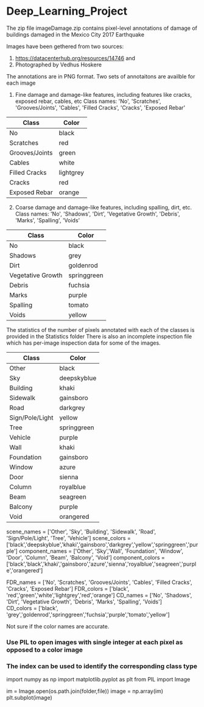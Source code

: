# Deep_Learning_Project

The zip file imageDamage.zip contains pixel-level annotations of damage of buildings damaged in the Mexico City 2017 Earthquake

Images have been gethered from two sources:
1. https://datacenterhub.org/resources/14746 and 
2. Photographed by Vedhus Hoskere

The annotations are in PNG format. Two sets of annotaitons are availble for each image
1. Fine damage and damage-like features, including features like cracks, exposed rebar, cables, etc
            Class names: 'No', 'Scratches', 'Grooves/Joints', 'Cables', 'Filled Cracks', 'Cracks', 'Exposed Rebar'



| Class                | Color      |
|----------------------|------------|
| No                   | black      |
| Scratches            | red        |
| Grooves/Joints       | green      |
| Cables               | white      |
| Filled Cracks        | lightgrey  |  |
| Cracks               | red        |
| Exposed Rebar        | orange     |


2. Coarse damage and damage-like features, including spalling, dirt, etc.
            Class names: 'No', 'Shadows', 'Dirt', 'Vegetative Growth', 'Debris', 'Marks', 'Spalling', 'Voids'


| Class                | Color      |
|----------------------|------------|
| No                   | black      |
| Shadows              | grey       |
| Dirt                 | goldenrod  |
| Vegetative Growth    | springgreen|
| Debris               | fuchsia    |
| Marks                | purple     |
| Spalling             | tomato     |
| Voids                | yellow     |



The statistics of the number of pixels annotated with each of the classes is provided in the Statistics folder
There is also an incomplete inspection file which has per-image inspection data for some of the images.


| Class                | Color          |
|----------------------|----------------|
| Other                | black          |
| Sky                  | deepskyblue    |
| Building             | khaki          |
| Sidewalk             | gainsboro      |
| Road                 | darkgrey       |
| Sign/Pole/Light      | yellow         |
| Tree                 | springgreen    |
| Vehicle              | purple         |
| Wall                 | khaki          |
| Foundation           | gainsboro      |
| Window               | azure          |
| Door                 | sienna         |
| Column               | royalblue      |
| Beam                 | seagreen       |
| Balcony              | purple         |
| Void                 | orangered      |


scene_names = ['Other', 'Sky', 'Building', 'Sidewalk', 'Road', 'Sign/Pole/Light', 'Tree', 'Vehicle']
scene_colors = ['black','deepskyblue','khaki','gainsboro','darkgrey','yellow','springgreen','purple']
component_names = ['Other', 'Sky','Wall', 'Foundation', 'Window', 'Door', 'Column', 'Beam', 'Balcony', 'Void']
component_colors = ['black','black','khaki','gainsboro','azure','sienna','royalblue','seagreen','purple','orangered']


FDR_names =  ['No', 'Scratches', 'Grooves/Joints', 'Cables', 'Filled Cracks', 'Cracks', 'Exposed Rebar']
FDR_colors = ['black', 'red','green','white','lightgrey','red','orange']
CD_names =  ['No', 'Shadows', 'Dirt', 'Vegetative Growth', 'Debris', 'Marks', 'Spalling', 'Voids']        
CD_colors = ['black', 'grey','goldenrod','springgreen','fuchsia','purple','tomato','yellow']



Not sure if the color names are accurate. 

###  Use PIL to open images with single integer at each pixel as opposed to a color image ###
###  The index can be used to identify the corresponding class type #########################



import numpy as np
import matplotlib.pyplot as plt
from PIL import Image

im = Image.open(os.path.join(folder,file))
image = np.array(im)
plt.subplot(image)